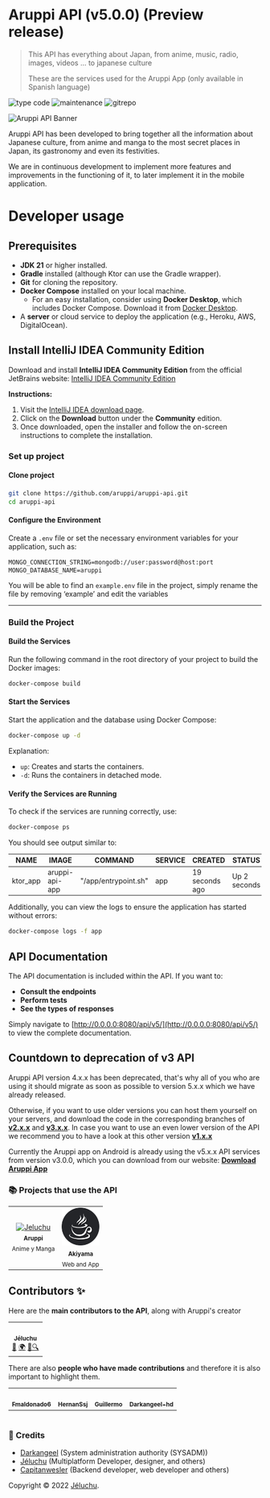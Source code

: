 # **Aruppi API** (v5.0.0) (Preview release)

> This API has everything about Japan, from anime, music, radio, images, videos ... to japanese culture
>
> These are the services used for the Aruppi App (only available in Spanish language)

![type code](https://img.shields.io/badge/aruppi-API-brightgreen.svg)
![maintenance](https://img.shields.io/badge/maintained-Yes-brightgreen.svg)
![gitrepo](https://img.shields.io/github/stars/aruppi/aruppi-api?style=social)

![Aruppi API Banner](https://raw.githubusercontent.com/aruppi/aruppi-api/v5/assets/cover.png)

Aruppi API has been developed to bring together all the information about Japanese culture, from anime and manga to the most secret places in Japan, its gastronomy and even its festivities.

We are in continuous development to implement more features and improvements in the functioning of it, to later implement it in the mobile application.

# Developer usage

## Prerequisites

- **JDK 21** or higher installed.
- **Gradle** installed (although Ktor can use the Gradle wrapper).
- **Git** for cloning the repository.
- **Docker Compose** installed on your local machine.
  - For an easy installation, consider using **Docker Desktop**, which includes Docker Compose. Download it from [Docker Desktop](https://www.docker.com/products/docker-desktop/).
- A **server** or cloud service to deploy the application (e.g., Heroku, AWS, DigitalOcean).

## Install IntelliJ IDEA Community Edition

Download and install **IntelliJ IDEA Community Edition** from the official JetBrains website: [IntelliJ IDEA Community Edition](https://www.jetbrains.com/idea/download)

**Instructions:**

1. Visit the [IntelliJ IDEA download page](https://www.jetbrains.com/idea/download).
2. Click on the **Download** button under the **Community** edition.
3. Once downloaded, open the installer and follow the on-screen instructions to complete the installation.

### **Set up project**

#### Clone project

```bash
git clone https://github.com/aruppi/aruppi-api.git
cd aruppi-api
```

#### Configure the Environment

Create a `.env` file or set the necessary environment variables for your application, such as:

```
MONGO_CONNECTION_STRING=mongodb://user:password@host:port
MONGO_DATABASE_NAME=aruppi
```

You will be able to find an `example.env` file in the project, simply rename the file by removing ‘example’ and edit the variables

---

### Build the Project

#### Build the Services

Run the following command in the root directory of your project to build the Docker images:

```bash
docker-compose build
```

#### Start the Services

Start the application and the database using Docker Compose:

```bash
docker-compose up -d
```

Explanation:
 - `up`: Creates and starts the containers.
 - `-d`: Runs the containers in detached mode.

#### Verify the Services are Running

To check if the services are running correctly, use:

```bash
docker-compose ps
```

You should see output similar to:

| NAME     | IMAGE          | COMMAND              | SERVICE | CREATED        | STATUS       | PORTS                  |
|----------|----------------|----------------------|---------|----------------|--------------|------------------------|
| ktor_app | aruppi-api-app | "/app/entrypoint.sh" | app     | 19 seconds ago | Up 2 seconds | 0.0.0.0:8080->8080/tcp |

Additionally, you can view the logs to ensure the application has started without errors:

```bash
docker-compose logs -f app
```

## API Documentation

The API documentation is included within the API. If you want to:

- **Consult the endpoints**
- **Perform tests**
- **See the types of responses**

Simply navigate to [http://0.0.0.0:8080/api/v5/](http://0.0.0.0:8080/api/v5/) to view the complete documentation.

## Countdown to deprecation of v3 API

Aruppi API version 4.x.x has been deprecated, that's why all of you who are using it should migrate as soon as possible to version 5.x.x which we have already released.

Otherwise, if you want to use older versions you can host them yourself on your servers, and download the code in the corresponding branches of [**v2.x.x**](https://github.com/aruppi/aruppi-api/tree/v2) and [**v3.x.x**](https://github.com/aruppi/aruppi-api/tree/v3). In case you want to use an even lower version of the API we recommend you to have a look at this other version [**v1.x.x**](https://github.com/aruppi/aruppi-api-v1)

Currently the Aruppi app on Android is already using the v5.x.x API services from version v3.0.0, which you can download from our website: [**Download Aruppi App**](https://aruppi.jeluchu.com/download)

### **📚 Projects that use the API**

<table>
  <tr>
    <td align="center">
      <a href="https://aruppi.jeluchu.com/">
        <img src="https://avatars2.githubusercontent.com/u/38753425?s=200&v=4" width="75px;" alt="Jeluchu"/><br />
          <sub>
            <b>Aruppi</b>
          </sub>
      </a><br/>
        <sub>Anime y Manga</sub>
      </a>
    </td>
        <td align="center">
      <a href="https://github.com/Fmaldonado6/Akiyama">
        <img src="https://raw.githubusercontent.com/Fmaldonado6/Akiyama/master/images/logo/logo.png" width="75px;" alt="Jeluchu"/><br />
          <sub>
            <b>Akiyama</b>
          </sub>
      </a><br/>
        <sub>Web and App</sub>
      </a>
    </td>
  </tr>
</table>

## Contributors ✨

Here are the **main contributors to the API**, along with Aruppi's creator

<table>
  <tr>
    <td align="center"><a href="https://github.com/Jeluchu"><img src="https://avatars.githubusercontent.com/u/32357592?v=4" width="100px;" alt=""/><br /><sub><b>Jéluchu</b></sub></a><br /><a href="https://www.instagram.com/jeluchu/" title="Instagram">📸</a> <a href="https://about.jeluchu.com/" title="About Jelu">🌍</a> <a href="https://twitter.com/Jeluchu" title="Twitter">📢</a><a href="https://www.linkedin.com/in/jesusmariacalderon/" title="LinkedIn">🔍</a></td>
  </tr>
</table>

There are also **people who have made contributions** and therefore it is also important to highlight them.

<table>
  <tr>
    <td align="center"><a href="https://github.com/Fmaldonado6"><img src="https://avatars.githubusercontent.com/u/28517542?v=4" width="100px;" alt=""/><br /><sub><b>Fmaldonado6</b></sub></a><br/></td>
    <td align="center"><a href="https://github.com/HernanSsj"><img src="https://avatars.githubusercontent.com/u/41026227?v=4" width="100px;" alt=""/><br /><sub><b>HernanSsj</b></sub></a><br/></td>
        <td align="center"><a href="https://github.com/capitanwesler"><img src="https://avatars.githubusercontent.com/u/61250854?v=4" width="100px;" alt=""/><br /><sub><b>Guillermo</b></sub></a><br/></td>
    <td align="center"><a href="https://github.com/Darkangeel-hd"><img src="https://i.pinimg.com/564x/24/73/c0/2473c02e2ac93f617a28b2b5058bb41d.jpg" width="100px;" alt=""/><br /><sub><b>Darkangeel-hd</b></sub></a><br /></td>
  </tr>
</table>

#

### **:busts_in_silhouette: Credits**

- [Darkangeel](https://github.com/Darkangeel-hd) (System administration authority (SYSADM))
- [Jéluchu](https://github.com/Jeluchu) (Multiplatform Developer, designer, and others)
- [Capitanwesler](https://github.com/capitanwesler) (Backend developer, web developer and others)

Copyright © 2022 [Jéluchu](https://about.jeluchu.com/).
